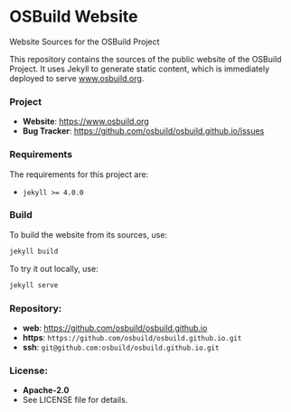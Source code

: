 OSBuild Website
===============

Website Sources for the OSBuild Project

This repository contains the sources of the public website of the OSBuild
Project. It uses Jekyll to generate static content, which is immediately
deployed to serve www.osbuild.org.

### Project

 * **Website**: <https://www.osbuild.org>
 * **Bug Tracker**: <https://github.com/osbuild/osbuild.github.io/issues>

### Requirements

The requirements for this project are:

 * `jekyll >= 4.0.0`

### Build

To build the website from its sources, use:

```sh
jekyll build
```

To try it out locally, use:

```sh
jekyll serve
```

### Repository:

 - **web**:   <https://github.com/osbuild/osbuild.github.io>
 - **https**: `https://github.com/osbuild/osbuild.github.io.git`
 - **ssh**:   `git@github.com:osbuild/osbuild.github.io.git`

### License:

 - **Apache-2.0**
 - See LICENSE file for details.
